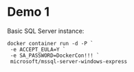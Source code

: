 
# Demo 1

Basic SQL Server instance:

```
docker container run -d -P `
 -e ACCEPT_EULA=Y `
 -e SA_PASSWORD=DockerCon!!! `
 microsoft/mssql-server-windows-express
```

